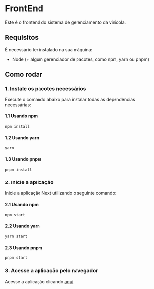 # FrontEnd

Este é o frontend do sistema de gerenciamento da vinícola.

## Requisitos

É necessário ter instalado na sua máquina:

- Node (+ algum gerenciador de pacotes, como npm, yarn ou pnpm)

## Como rodar

### 1. Instale os pacotes necessários

Execute o comando abaixo para instalar todas as dependências necessárias:

#### 1.1 Usando npm

```sh
npm install
```
#### 1.2 Usando yarn

```sh
yarn
```
#### 1.3 Usando pnpm

```sh
pnpm install
```

### 2. Inicie a aplicação

Inicie a aplicação Next utilizando o seguinte comando:

#### 2.1 Usando npm

```sh
npm start
```
#### 2.2 Usando yarn

```sh
yarn start
```
#### 2.3 Usando pnpm

```sh
pnpm start
```

### 3. Acesse a aplicação pelo navegador

Acesse a aplicação clicando <a href="http://localhost:3000">aqui</a>


 
